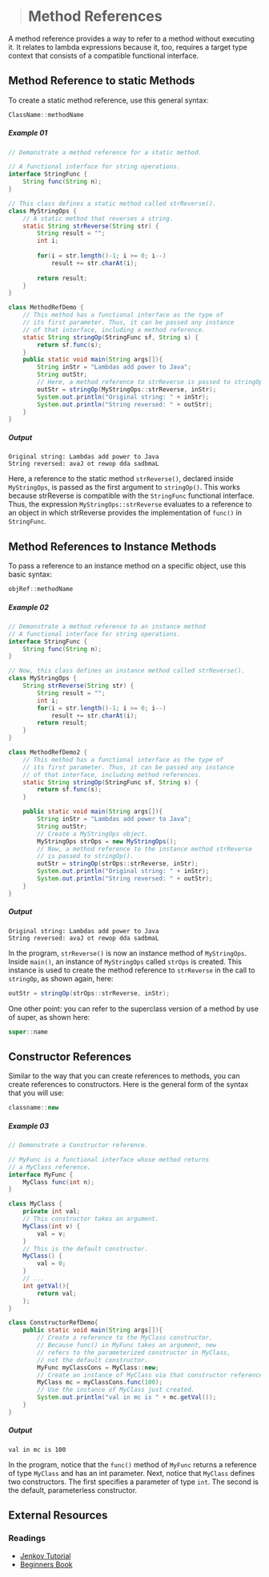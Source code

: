 ># Method References

A method reference provides a way to refer to a method without executing it. It relates to lambda expressions because it, too, requires a target type context that consists of a compatible functional interface.

## Method Reference to static Methods

To create a static method reference, use this general syntax:

```java
ClassName::methodName
```

##### Example 01

```java
// Demonstrate a method reference for a static method.

// A functional interface for string operations.
interface StringFunc {
    String func(String n);
}
```

```java
// This class defines a static method called strReverse().
class MyStringOps {
    // A static method that reverses a string.
    static String strReverse(String str) {
        String result = "";
        int i;
        
        for(i = str.length()-1; i >= 0; i--)
            result += str.charAt(i);
        
        return result;
    }
}
```

```java
class MethodRefDemo {
    // This method has a functional interface as the type of
    // its first parameter. Thus, it can be passed any instance
    // of that interface, including a method reference.
    static String stringOp(StringFunc sf, String s) {
        return sf.func(s);
    }
    public static void main(String args[]){
        String inStr = "Lambdas add power to Java";
        String outStr;
        // Here, a method reference to strReverse is passed to stringOp().
        outStr = stringOp(MyStringOps::strReverse, inStr);
        System.out.println("Original string: " + inStr);
        System.out.println("String reversed: " + outStr);
    }
}
```

##### Output

    Original string: Lambdas add power to Java
    String reversed: avaJ ot rewop dda sadbmaL

Here, a reference to the static method `strReverse()`, declared inside `MyStringOps`, is passed as the first argument to `stringOp()`. This works because strReverse is compatible with the `StringFunc` functional interface. Thus, the expression `MyStringOps::strReverse` evaluates to a reference to an object in which strReverse provides the implementation of `func()` in `StringFunc`.

## Method References to Instance Methods

To pass a reference to an instance method on a specific object, use this basic syntax:

```java
objRef::methodName
```

##### Example 02

```java
// Demonstrate a method reference to an instance method
// A functional interface for string operations.
interface StringFunc {
    String func(String n);
}
```

```java
// Now, this class defines an instance method called strReverse().
class MyStringOps {
    String strReverse(String str) {
        String result = "";
        int i;
        for(i = str.length()-1; i >= 0; i--)
            result += str.charAt(i);
        return result;
    }
}
```

```java
class MethodRefDemo2 {
    // This method has a functional interface as the type of
    // its first parameter. Thus, it can be passed any instance
    // of that interface, including method references.
    static String stringOp(StringFunc sf, String s) {
        return sf.func(s);
    }

    public static void main(String args[]){
        String inStr = "Lambdas add power to Java";
        String outStr;
        // Create a MyStringOps object.
        MyStringOps strOps = new MyStringOps();
        // Now, a method reference to the instance method strReverse
        // is passed to stringOp().
        outStr = stringOp(strOps::strReverse, inStr);
        System.out.println("Original string: " + inStr);
        System.out.println("String reversed: " + outStr);
    }
}
```

##### Output

    Original string: Lambdas add power to Java
    String reversed: avaJ ot rewop dda sadbmaL

In the program, `strReverse()` is now an instance method of `MyStringOps`. Inside `main()`, an instance of `MyStringOps` called `strOps` is created. This instance is used to create the method reference to `strReverse` in the call to `stringOp`, as shown again, here:

```java
outStr = stringOp(strOps::strReverse, inStr);
```

One other point: you can refer to the superclass version of a method by use of super, as shown here:

```java
super::name
```

## Constructor References

Similar to the way that you can create references to methods, you can create references to constructors. Here is the general form of the syntax that you will use:

```java
classname::new
```

##### Example 03

```java
// Demonstrate a Constructor reference.

// MyFunc is a functional interface whose method returns
// a MyClass reference.
interface MyFunc {
    MyClass func(int n);
}
```

```java
class MyClass {
    private int val;
    // This constructor takes an argument.
    MyClass(int v) { 
        val = v;
    }
    // This is the default constructor.
    MyClass() {
        val = 0;
    }
    // ...
    int getVal(){
        return val;
    };
}
```

```java
class ConstructorRefDemo{
    public static void main(String args[]){
        // Create a reference to the MyClass constructor.
        // Because func() in MyFunc takes an argument, new
        // refers to the parameterized constructor in MyClass,
        // not the default constructor.
        MyFunc myClassCons = MyClass::new;
        // Create an instance of MyClass via that constructor reference.
        MyClass mc = myClassCons.func(100);
        // Use the instance of MyClass just created.
        System.out.println("val in mc is " + mc.getVal());
    }
}
```

##### Output

    val in mc is 100

In the program, notice that the `func()` method of `MyFunc` returns a reference of type `MyClass` and has an int parameter. Next, notice that `MyClass` defines two constructors. The first specifies a parameter of type `int`. The second is the default, parameterless constructor.

## External Resources

### Readings

* [Jenkov Tutorial](http://tutorials.jenkov.com/java/lambda-expressions.html)
* [Beginners Book](https://beginnersbook.com/2017/10/method-references-in-java-8/)